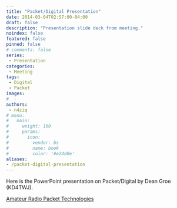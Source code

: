 ```yaml
---
title: "Packet/Digital Presentation"
date: 2014-03-04T02:57:00-04:00
draft: false
description: "Presentation slide deck from meeting."
noindex: false
featured: false
pinned: false
# comments: false
series:
 - Presentation
categories:
 - Meeting
tags:
 - Digital
 - Packet 
images:
#  - 
authors:
 - n4ziq
# menu:
#   main:
#     weight: 100
#     params:
#       icon:
#         vendor: bs
#         name: book
#         color: '#e24d0e'
aliases:
- /packet-digital-presentation
---
```


Here is the PowerPoint presentation on Packet/Digital by Dean Groe (KD4TWJ).

[Amateur Radio Packet Technologies](/files/AmateurRadioPacketTechnologies.ppt)

